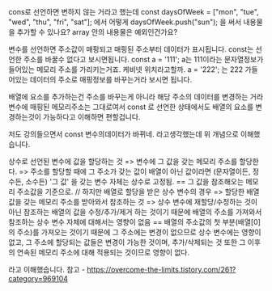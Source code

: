 cons로 선언하면 변하지 않는 거라고 했는데
const daysOfWeek = ["mon", "tue", "wed", "thu", "fri", "sat"]; 에서
어떻게 daysOfWeek.push("sun"); 을 써서 내용물을 추가할 수 있나요?
array 안의 내용물은 예외인건가요?

>
변수를 선언하면 주소값이 매핑되고 매핑된 주소부터 데이터가 표시됩니다.
const는 선언한 주소를 바꿀수 없다고 보시면됩니다.
const a = '111';
a는 111이라는 문자열정보가들어있는 메모리 주소를 가리키는거죠. 케비넷 위치라고할까.
a = '222'; 는 222 가들어있는 데이터의 주소로 매핑정보를 바꾸는거라 보시면 됩니다.

배열에 요소를 추가하는건
주소를 바꾸는게 아니라
해당 주소의 데이터를 변경하는 거라
변수에 매핑된 메모리주소는 그대로여서
const 로 선언한 상태에서도 배열의 요소를 변경하는것이
가능하다고 이해하면 편할겁니다.

저도 강의들으면서 const 변수의데이터가 바뀌네. 라고생각했는데 위 개념으로 이해했습니다.

상수로 선언된 변수에 값을 할당하는 것
=> 변수에 그 값을 갖는 메모리 주소를 할당한다.
=> 주소를 할당할 때에 그 주소가 갖는 값이 배열이 아닌 값이라면 (문자열이든, 정수든, 소수든) '그 값' 을 갖는 변수 자체는 상수로 고정됨. == 그 값을 참조해오는 메모리 주소값을 기준으로.
//
하지만 배열로 할당을 받은 상수 변수의 경우
=> 할당한 배열 값을 갖는 메모리 주소를 받아와서 참조하는 것
=> 상수 변수에 재할당/수정하는 것이 아닌 참조하는 배열의 값을 수정/추가/제거 하는 것이기 때문에 배열의 주소를 가져와서 참조하는 상수 변수 자체에 대해서는 영향이 없음 == 배열의 주소값의 첫 부분(배열[0]의 주소)를 가져오는 것이기 때문에 그 주소에는 변경이 없으므로 상수 변수에는 영향이 없고, 그 주소에 할당되는 값들은 변경이 가능한 것이며, 추가/삭제되는 것 또한 그 이후의 연속된 메모리 주소에 대해 적용되는 것이므로 영향이 없다.

라고 이해했습니다.
참고 - https://overcome-the-limits.tistory.com/261?category=969104